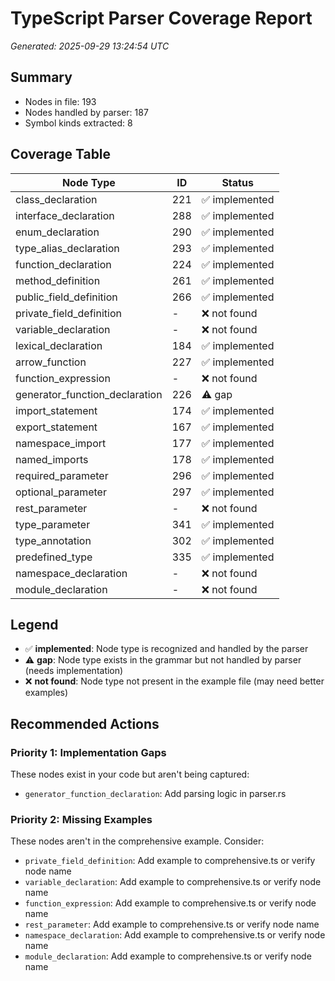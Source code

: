 # TypeScript Parser Coverage Report

*Generated: 2025-09-29 13:24:54 UTC*

## Summary
- Nodes in file: 193
- Nodes handled by parser: 187
- Symbol kinds extracted: 8

## Coverage Table

| Node Type | ID | Status |
|-----------|-----|--------|
| class_declaration | 221 | ✅ implemented |
| interface_declaration | 288 | ✅ implemented |
| enum_declaration | 290 | ✅ implemented |
| type_alias_declaration | 293 | ✅ implemented |
| function_declaration | 224 | ✅ implemented |
| method_definition | 261 | ✅ implemented |
| public_field_definition | 266 | ✅ implemented |
| private_field_definition | - | ❌ not found |
| variable_declaration | - | ❌ not found |
| lexical_declaration | 184 | ✅ implemented |
| arrow_function | 227 | ✅ implemented |
| function_expression | - | ❌ not found |
| generator_function_declaration | 226 | ⚠️ gap |
| import_statement | 174 | ✅ implemented |
| export_statement | 167 | ✅ implemented |
| namespace_import | 177 | ✅ implemented |
| named_imports | 178 | ✅ implemented |
| required_parameter | 296 | ✅ implemented |
| optional_parameter | 297 | ✅ implemented |
| rest_parameter | - | ❌ not found |
| type_parameter | 341 | ✅ implemented |
| type_annotation | 302 | ✅ implemented |
| predefined_type | 335 | ✅ implemented |
| namespace_declaration | - | ❌ not found |
| module_declaration | - | ❌ not found |

## Legend

- ✅ **implemented**: Node type is recognized and handled by the parser
- ⚠️ **gap**: Node type exists in the grammar but not handled by parser (needs implementation)
- ❌ **not found**: Node type not present in the example file (may need better examples)

## Recommended Actions

### Priority 1: Implementation Gaps
These nodes exist in your code but aren't being captured:

- `generator_function_declaration`: Add parsing logic in parser.rs

### Priority 2: Missing Examples
These nodes aren't in the comprehensive example. Consider:

- `private_field_definition`: Add example to comprehensive.ts or verify node name
- `variable_declaration`: Add example to comprehensive.ts or verify node name
- `function_expression`: Add example to comprehensive.ts or verify node name
- `rest_parameter`: Add example to comprehensive.ts or verify node name
- `namespace_declaration`: Add example to comprehensive.ts or verify node name
- `module_declaration`: Add example to comprehensive.ts or verify node name

